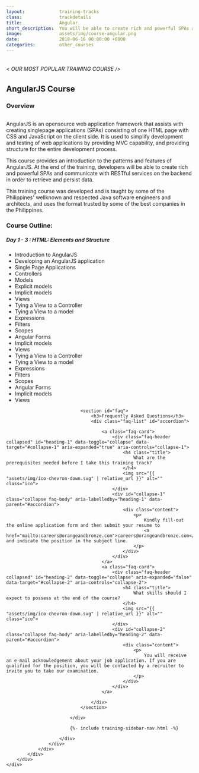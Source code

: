 ```yaml
---
layout:             training-tracks
class:              trackdetails
title:              Angular
short_description:  You will be able to create rich and powerful SPAs and communicate with RESTful services on the backend in order to retrieve and persist data.
image:              assets/img/course-angular.png
date:               2018-06-16 08:00:00 +0800
categories:         other_courses
---
```

<div class="section-content">
    <div class="container-fluid auto-1110">
        <div class="row">
            <div class="col">
                <div class="panel-content">
                    <div class="title-section">
                        <img src="{{ "assets/img/title-software.png" | relative_url }}" alt="">
                        <div class="title">
                            <h6>
                                < OUR MOST POPULAR TRAINING COURSE />
                            </h6>
                            <h2>AngularJS Course</h2>
                        </div>
                    </div>
                    <div class="row" data-sticky-container>
                        <div class="track-panel">
                            <div class="track-content">
                                <section id="overview">
                                    <h3>Overview</h3>
                                    <img class="mb30 img-fluid" src="{{ "assets/img/java-course-cover.jpg" | relative_url }}" alt="">
                                    <p>
                                        AngularJS is an opensource web application framework that assists with creating singlepage applications (SPAs) consisting of one HTML page with CSS and JavaScript on the client side. It is used to simplify development and testing of web applications by providing MVC capability, and providing structure for the entire development process.
                                    </p>
                                    <p>
                                        This course provides an introduction to the patterns and features of AngularJS. At the end of the training, developers will be able to create rich and powerful SPAs and communicate with RESTful services on the backend in order to retrieve and persist data.
                                    </p>
                                    <p>
                                        This training course was developed and is taught by some of the Philippines' wellknown and respected Java software engineers and architects, and uses the format trusted by some of the best companies in the Philippines.
                                    </p>
                                </section>
                                <section id="topic-outline">
                                    <h3>
                                        Course Outline:
                                    </h3>
                                    <h5 class="course-title">Day 1 - 3 : HTML: Elements and Structure</h5>
                                    <ul class="course-outline">
                                        <li>Introduction to AngularJS</li>
                                        <li>Developing an AngularJS application</li>
                                        <li>Single Page Applications</li>
                                        <li>Controllers</li>
                                        <li>Models</li>
                                        <li>Explicit models</li>
                                        <li>Implicit models</li>
                                        <li>Views</li>
                                        <li>Tying a View to a Controller</li>
                                        <li>Tying a View to a model</li>
                                        <li>Expressions</li>
                                        <li>Filters</li>
                                        <li>Scopes</li>
                                        <li>Angular Forms</li>
                                        <li>Implicit models</li>
                                        <li>Views</li>
                                        <li>Tying a View to a Controller</li>
                                        <li>Tying a View to a model</li>
                                        <li>Expressions</li>
                                        <li>Filters</li>
                                        <li>Scopes</li>
                                        <li>Angular Forms</li>
                                        <li>Implicit models</li>
                                        <li>Views</li>
                                    </ul>
                                </section>

                                <section id="faq">
                                    <h3>Frequently Asked Questions</h3>
                                    <div class="faq-list" id="accordion">

                                        <a class="faq-card">
                                            <div class="faq-header collapsed" id="heading-1" data-toggle="collapse" data-target="#collapse-1" aria-expanded="true" aria-controls="collapse-1">
                                                <h4 class="title">
                                                    What are the prerequisites needed before I take this training track?
                                                </h4>
                                                <img src="{{ "assets/img/ico-chevron-down.svg" | relative_url }}" alt="" class="ico">
                                            </div>
                                            <div id="collapse-1" class="collapse faq-body" aria-labelledby="heading-1" data-parent="#accordion">
                                                <div class="content">
                                                    <p>
                                                        Kindly fill-out the online application form and then submit your resume to
                                                        <a href="mailto:careers@orangeandbronze.com">careers@orangeandbronze.com</a> and indicate the position in the subject line.
                                                    </p>
                                                </div>
                                            </div>
                                        </a>
                                        <a class="faq-card">
                                            <div class="faq-header collapsed" id="heading-2" data-toggle="collapse" aria-expanded="false" data-target="#collapse-2" aria-controls="collapse-2">
                                                <h4 class="title">
                                                    What skills should I expect to possess at the end of the course?
                                                </h4>
                                                <img src="{{ "assets/img/ico-chevron-down.svg" | relative_url }}" alt="" class="ico">
                                            </div>
                                            <div id="collapse-2" class="collapse faq-body" aria-labelledby="heading-2" data-parent="#accordion">
                                                <div class="content">
                                                    <p>
                                                        You will receive an e-mail acknowledgement about your job application. If you are qualified for the position, you will be contacted by a recruiter to invite you to take our examination.
                                                    </p>
                                                </div>
                                            </div>
                                        </a>

                                    </div>
                                </section>

                            </div>

                            {%- include training-sidebar-nav.html -%}

                        </div>
                    </div>
                </div>
            </div>
        </div>
    </div>
</div>